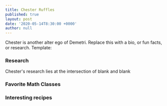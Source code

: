 ```yaml
---
title: Chester Ruffles
published: true
layout: post
date: '2020-05-14T8:30:00 +0000'
author: null
---
```


Chester is another alter ego of Demetri.  Replace this with a bio, or fun facts, or research.  Template:

### Research

Chester's research lies at the intersection of blank and blank

### Favorite Math Classes


### Interesting recipes

